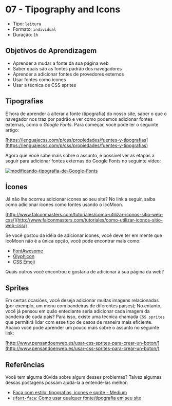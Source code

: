 # 07 - Tipography and Icons

* Tipo: `leitura`
* Formato: `individual`
* Duração: `1h`

## Objetivos de Aprendizagem

* Aprender a mudar a fonte da sua página web
* Saber quais são as fontes padrão dos navegadores
* Aprender a adicionar fontes de provedores externos
* Usar fontes como ícones
* Usar a técnica de CSS sprites

## Tipografias

É hora de aprender a alterar a fonte \(tipografia\) do nosso site, saber o que o navegador nos traz por padrão e ver como podemos adicionar fontes externas, como o _Google Fonts_. Para começar, você pode ler o seguinte artigo:

[https://lenguajecss.com/p/css/propiedades/fuentes-y-tipografias](https://lenguajecss.com/p/css/propiedades/fuentes-y-tipografias)

Agora que você sabe mais sobre o assunto, é possível ver as etapas a seguir para adicionar fontes externas do Google Fonts no seguinte vídeo:

[![modificando-tipografia-de-Google-Fonts](http://img.youtube.com/vi/Qk4lSk3dSV0/0.jpg)](http://www.youtube.com/watch?v=Qk4lSk3dSV0)

## Ícones

Já não lhe ocorreu adicionar ícones ao seu site? No link a seguir, saiba como adicionar ícones como fontes usando o IcoMoon.

[http://www.falconmasters.com/tutoriales/como-utilizar-iconos-sitio-web-css/](http://www.falconmasters.com/tutoriales/como-utilizar-iconos-sitio-web-css/)

Se você gostou da idéia de adicionar ícones, você deve ter em mente que IcoMoon não é a única opção, você pode encontrar mais como:

* [FontAwesome](http://fontawesome.io/)
* [Glyphicon](http://glyphicons.com/)
* [CSS Emoji](https://afeld.github.io/emoji-css/)

Quais outros você encontrou e gostaria de adicionar à sua página da web?

## Sprites

Em certas ocasiões, você deseja adicionar muitas imagens relacionadas \(por exemplo, um menu com bandeiras de diferentes países\); No entanto, você já pensou em quão entediante seria adicionar cada imagem da bandeira de cada país? Para isso, existe uma técnica chamada `CSS sprites` que permitirá lidar com esse tipo de casos de maneira mais eficiente. Abaixo você pode aprender um pouco mais sobre o assunto no seguinte link:

[http://www.pensandoenweb.es/usar-css-sprites-para-crear-un-boton/](http://www.pensandoenweb.es/usar-css-sprites-para-crear-un-boton/)

## Referências

Você tem alguma dúvida sobre algum desses problemas? Talvez algumas dessas postagens possam ajudá-la a entendê-las melhor:

* [Faça com estilo: tipografias, ícones e sprite - Medium](https://medium.com/laboratoria-how-to/hazlo-con-estilo-tipografías-iconos-y-sprite-5a036a7b592a)
* [`@font-face`: Como usar qualquer fonte/tipografia em seu site](https://cybmeta.com/font-face-como-utilizar-cualquier-fuentetipografia-en-tu-web)

